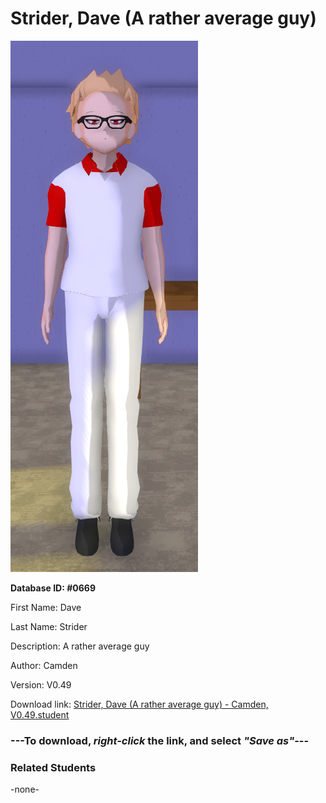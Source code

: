 # Strider, Dave (A rather average guy)

<img src="../../Files/Images/Strider, Dave (A rather average guy).png" title="Strider, Dave (A rather average guy) - Camden, V0.49">

**Database ID: #0669**

First Name: Dave

Last Name: Strider

Description: A rather average guy

Author: Camden

Version: V0.49

Download link: <a href="https://raw.githubusercontent.com/Arbiter1223/Daigaku-Gurashi-Custom-Students/master/Files/Student%20Files/Strider%2C%20Dave%20(A%20rather%20average%20guy)%20-%20Camden%2C%20V0.49.student">Strider, Dave (A rather average guy) - Camden, V0.49.student</a>

### ---**To download, _right-click_ the link, and select _"Save as"_**---

### Related Students

-none-
